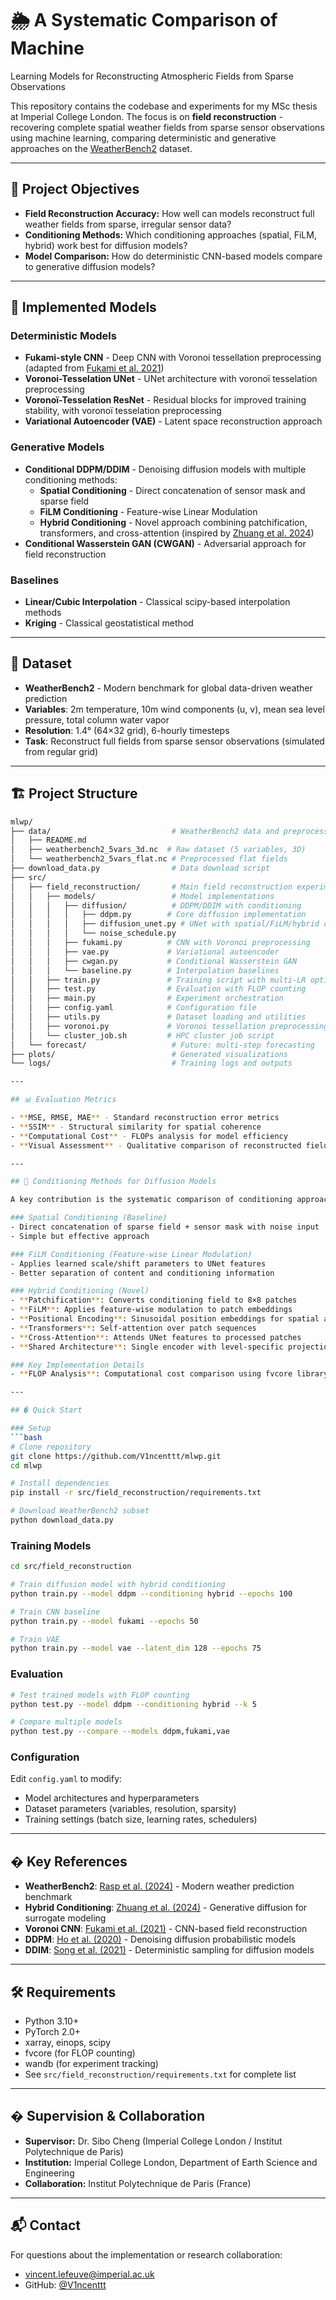 # 🌦️ A Systematic Comparison of Machine
Learning Models for Reconstructing
Atmospheric Fields from Sparse
Observations

This repository contains the codebase and experiments for my MSc thesis at Imperial College London. The focus is on **field reconstruction** - recovering complete spatial weather fields from sparse sensor observations using machine learning, comparing deterministic and generative approaches on the [WeatherBench2](https://github.com/weatherbench2) dataset.

---

## 📌 Project Objectives

- **Field Reconstruction Accuracy:** How well can models reconstruct full weather fields from sparse, irregular sensor data?
- **Conditioning Methods:** Which conditioning approaches (spatial, FiLM, hybrid) work best for diffusion models?
- **Model Comparison:** How do deterministic CNN-based models compare to generative diffusion models?

---

## 🧠 Implemented Models

### Deterministic Models
- **Fukami-style CNN** - Deep CNN with Voronoi tessellation preprocessing (adapted from [Fukami et al. 2021](https://www.nature.com/articles/s42256-021-00402-2))
- **Voronoi-Tesselation UNet** - UNet architecture with voronoï tesselation preprocessing
- **Voronoï-Tesselation ResNet** - Residual blocks for improved training stability, with voronoï tesselation preprocessing
- **Variational Autoencoder (VAE)** - Latent space reconstruction approach

### Generative Models
- **Conditional DDPM/DDIM** - Denoising diffusion models with multiple conditioning methods:
  - **Spatial Conditioning** - Direct concatenation of sensor mask and sparse field
  - **FiLM Conditioning** - Feature-wise Linear Modulation 
  - **Hybrid Conditioning** - Novel approach combining patchification, transformers, and cross-attention (inspired by [Zhuang et al. 2024](https://doi.org/10.1029/2024MS004395))
- **Conditional Wasserstein GAN (CWGAN)** - Adversarial approach for field reconstruction

### Baselines
- **Linear/Cubic Interpolation** - Classical scipy-based interpolation methods
- **Kriging** - Classical geostatistical method

---

## 🧪 Dataset

- **WeatherBench2** - Modern benchmark for global data-driven weather prediction
- **Variables**: 2m temperature, 10m wind components (u, v), mean sea level pressure, total column water vapor
- **Resolution**: 1.4° (64×32 grid), 6-hourly timesteps
- **Task**: Reconstruct full fields from sparse sensor observations (simulated from regular grid)

---

## 🏗️ Project Structure
```bash
mlwp/
├── data/                           # WeatherBench2 data and preprocessing
│   ├── README.md
│   ├── weatherbench2_5vars_3d.nc  # Raw dataset (5 variables, 3D)
│   └── weatherbench2_5vars_flat.nc # Preprocessed flat fields
├── download_data.py                # Data download script
├── src/
│   ├── field_reconstruction/       # Main field reconstruction experiments
│   │   ├── models/                 # Model implementations
│   │   │   ├── diffusion/          # DDPM/DDIM with conditioning
│   │   │   │   ├── ddpm.py        # Core diffusion implementation
│   │   │   │   ├── diffusion_unet.py # UNet with spatial/FiLM/hybrid conditioning
│   │   │   │   └── noise_schedule.py
│   │   │   ├── fukami.py          # CNN with Voronoi preprocessing
│   │   │   ├── vae.py             # Variational autoencoder
│   │   │   ├── cwgan.py           # Conditional Wasserstein GAN
│   │   │   └── baseline.py        # Interpolation baselines
│   │   ├── train.py               # Training script with multi-LR optimization
│   │   ├── test.py                # Evaluation with FLOP counting
│   │   ├── main.py                # Experiment orchestration
│   │   ├── config.yaml            # Configuration file
│   │   ├── utils.py               # Dataset loading and utilities
│   │   ├── voronoi.py             # Voronoi tessellation preprocessing
│   │   └── cluster_job.sh         # HPC cluster job script
│   └── forecast/                   # Future: multi-step forecasting
├── plots/                          # Generated visualizations
└── logs/                           # Training logs and outputs

---

## 📊 Evaluation Metrics

- **MSE, RMSE, MAE** - Standard reconstruction error metrics
- **SSIM** - Structural similarity for spatial coherence
- **Computational Cost** - FLOPs analysis for model efficiency
- **Visual Assessment** - Qualitative comparison of reconstructed fields

---

## 🔬 Conditioning Methods for Diffusion Models

A key contribution is the systematic comparison of conditioning approaches for weather field reconstruction:

### Spatial Conditioning (Baseline)
- Direct concatenation of sparse field + sensor mask with noise input
- Simple but effective approach

### FiLM Conditioning (Feature-wise Linear Modulation)
- Applies learned scale/shift parameters to UNet features
- Better separation of content and conditioning information

### Hybrid Conditioning (Novel)
- **Patchification**: Converts conditioning field to 8×8 patches
- **FiLM**: Applies feature-wise modulation to patch embeddings  
- **Positional Encoding**: Sinusoidal position embeddings for spatial awareness
- **Transformers**: Self-attention over patch sequences
- **Cross-Attention**: Attends UNet features to processed patches
- **Shared Architecture**: Single encoder with level-specific projections for efficiency

### Key Implementation Details
- **FLOP Analysis**: Computational cost comparison using fvcore library

---

## � Quick Start

### Setup
```bash
# Clone repository
git clone https://github.com/V1ncenttt/mlwp.git
cd mlwp

# Install dependencies
pip install -r src/field_reconstruction/requirements.txt

# Download WeatherBench2 subset
python download_data.py
```

### Training Models
```bash
cd src/field_reconstruction

# Train diffusion model with hybrid conditioning
python train.py --model ddpm --conditioning hybrid --epochs 100

# Train CNN baseline  
python train.py --model fukami --epochs 50

# Train VAE
python train.py --model vae --latent_dim 128 --epochs 75
```

### Evaluation
```bash
# Test trained models with FLOP counting
python test.py --model ddpm --conditioning hybrid --k 5

# Compare multiple models
python test.py --compare --models ddpm,fukami,vae
```

### Configuration
Edit `config.yaml` to modify:
- Model architectures and hyperparameters  
- Dataset parameters (variables, resolution, sparsity)
- Training settings (batch size, learning rates, schedulers)

---

## � Key References

- **WeatherBench2**: [Rasp et al. (2024)](https://doi.org/10.1029/2023MS004019) - Modern weather prediction benchmark
- **Hybrid Conditioning**: [Zhuang et al. (2024)](https://doi.org/10.1029/2024MS004395) - Generative diffusion for surrogate modeling  
- **Voronoi CNN**: [Fukami et al. (2021)](https://www.nature.com/articles/s42256-021-00402-2) - CNN-based field reconstruction
- **DDPM**: [Ho et al. (2020)](https://arxiv.org/abs/2006.11239) - Denoising diffusion probabilistic models
- **DDIM**: [Song et al. (2021)](https://arxiv.org/abs/2010.02502) - Deterministic sampling for diffusion models

---

## 🛠️ Requirements

- Python 3.10+
- PyTorch 2.0+  
- xarray, einops, scipy
- fvcore (for FLOP counting)
- wandb (for experiment tracking)
- See `src/field_reconstruction/requirements.txt` for complete list

---

## � Supervision & Collaboration

- **Supervisor:** Dr. Sibo Cheng (Imperial College London / Institut Polytechnique de Paris)
- **Institution:** Imperial College London, Department of Earth Science and Engineering
- **Collaboration:** Institut Polytechnique de Paris (France)

---

## 📬 Contact

For questions about the implementation or research collaboration:
- [vincent.lefeuve@imperial.ac.uk](mailto:vincent.lefeuve@imperial.ac.uk)
- GitHub: [@V1ncenttt](https://github.com/V1ncenttt)
